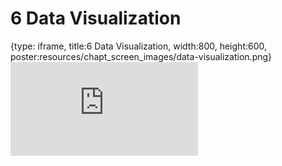 # 6 Data Visualization
 
{type: iframe, title:6 Data Visualization, width:800, height:600, poster:resources/chapt_screen_images/data-visualization.png}
![](https://hutchdatascience.org/Intro_to_R/no_toc/data-visualization.html)
 

 
